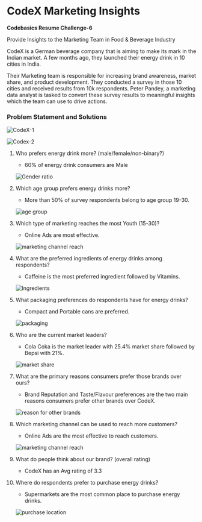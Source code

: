 # CodeX Marketing Insights

**Codebasics Resume Challenge-6** 

Provide Insights to the Marketing Team in Food & Beverage Industry

CodeX is a German beverage company that is aiming to make its mark in the Indian market. A few months ago, they launched their energy drink in 10 cities in India.

Their Marketing team is responsible for increasing brand awareness, market share, and product development. They conducted a survey in those 10 cities and received results from 10k respondents. Peter Pandey, a marketing data analyst is tasked to convert these survey results to meaningful insights which the team can use to drive actions.

### Problem Statement and Solutions

![CodeX-1](https://github.com/user-attachments/assets/e68679b9-3fb5-43fd-b1ac-850f6f56b5ea)

![Codex-2](https://github.com/user-attachments/assets/8ecb55ac-6443-490f-8bc5-f24f85cc9778)


1. Who prefers energy drink more? (male/female/non-binary?)
   - 60% of energy drink consumers are Male
   
   ![Gender ratio](https://github.com/user-attachments/assets/59c1d353-78ee-44ed-aaa0-f960ee080436)

2. Which age group prefers energy drinks more?
   - More than 50% of survey respondents belong to age group 19-30.

   ![age group](https://github.com/user-attachments/assets/750a47ea-4684-4d26-aceb-921993fe2662)

3. Which type of marketing reaches the most Youth (15-30)?
   - Online Ads are most effective.
   
   ![marketing channel reach](https://github.com/user-attachments/assets/6bcd7002-d92c-4d5a-9bd3-dc2e8ad906f8)

4. What are the preferred ingredients of energy drinks among respondents?
   - Caffeine is the most preferred ingredient followed by Vitamins.

   ![Ingredients](https://github.com/user-attachments/assets/e6a1178b-9127-4058-bb88-46fc9106c8a2)

5. What packaging preferences do respondents have for energy drinks?
   - Compact and Portable cans are preferred.

   ![packaging](https://github.com/user-attachments/assets/9e150c2e-853a-4ef5-a276-701cf372be57)

6. Who are the current market leaders?
   - Cola Coka is the market leader with 25.4% market share followed by Bepsi with 21%.

   ![market share](https://github.com/user-attachments/assets/3f91a8d0-5724-4b3f-a15c-02e74368f9db)

7. What are the primary reasons consumers prefer those brands over ours?
   - Brand Reputation and Taste/Flavour preferences are the two main reasons consumers prefer other brands over CodeX.

   ![reason for other brands](https://github.com/user-attachments/assets/57068944-10fb-456e-bdbf-17faeb24a838)


8. Which marketing channel can be used to reach more customers?
   - Online Ads are the most effective to reach customers.

   ![marketing channel reach](https://github.com/user-attachments/assets/37fed1af-0aca-49c4-8fbf-e360bd5ec23a)

   
9. What do people think about our brand? (overall rating)
    - CodeX has an Avg rating of 3.3

10. Where do respondents prefer to purchase energy drinks?
    - Supermarkets are the most common place to purchase energy drinks.

    ![purchase location](https://github.com/user-attachments/assets/1c1da0fb-7877-4412-9704-46e9486348ed)




   
